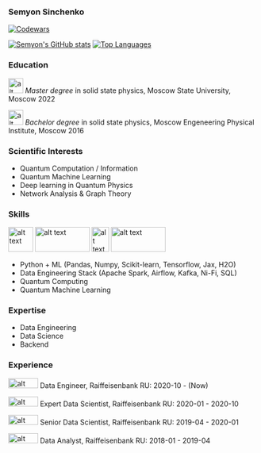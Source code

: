 ### Semyon Sinchenko

[![Codewars](https://www.codewars.com/users/semyon_sinchenko/badges/large)](https://www.codewars.com/users/semyon_sinchenko)

[![Semyon's GitHub stats](https://github-readme-stats.vercel.app/api?username=SemyonSinchenko)](https://github.com/anuraghazra/github-readme-stats)
[![Top Languages](https://github-readme-stats.vercel.app/api/top-langs/?username=SemyonSinchenko&hide=Jupyter+Notebook)](https://github.com/anuraghazra/github-readme-stats)



### Education

<img src="https://www.phys.msu.ru/rus/gallery/symbolics/img/sign-fizfak-official.jpg" alt="alt text" width="30" height="30"> *Master degree* in solid state physics, Moscow State University, Moscow 2022

<img src="https://upload.wikimedia.org/wikipedia/en/a/a4/MEPhI_Logo2014_en.png" alt="alt text" width="30" height="30"> *Bachelor degree* in solid state physics, Moscow Engeneering Physical Institute, Moscow 2016

### Scientific Interests

* Quantum Computation / Information
* Quantum Machine Learning
* Deep learning in Quantum Physics
* Network Analysis & Graph Theory

### Skills

<img src="https://upload.wikimedia.org/wikipedia/commons/thumb/c/c3/Python-logo-notext.svg/1024px-Python-logo-notext.svg.png" alt="alt text" width="50" height="50"> <img src="https://upload.wikimedia.org/wikipedia/commons/thumb/3/39/Scala-full-color.svg/2560px-Scala-full-color.svg.png" alt="alt text" width="110" height="50"> <img src="https://upload.wikimedia.org/wikipedia/ru/thumb/3/39/Java_logo.svg/1200px-Java_logo.svg.png" alt="alt text" width="35" height="50"> <img src="https://upload.wikimedia.org/wikipedia/commons/thumb/0/05/Go_Logo_Blue.svg/2560px-Go_Logo_Blue.svg.png" alt="alt text" width="110" height="50">


* Python + ML (Pandas, Numpy, Scikit-learn, Tensorflow, Jax, H2O)
* Data Engineering Stack (Apache Spark, Airflow, Kafka, Ni-Fi, SQL)
* Quantum Computing
* Quantum Machine Learning

### Expertise

* Data Engineering
* Data Science
* Backend

### Experience

<img src="https://upload.wikimedia.org/wikipedia/commons/thumb/c/c7/Raiffeisen_Bank.svg/264px-Raiffeisen_Bank.svg.png" alt="alt text" width="60" height="20"> Data Engineer, Raiffeisenbank RU: 2020-10 - (Now)

<img src="https://upload.wikimedia.org/wikipedia/commons/thumb/c/c7/Raiffeisen_Bank.svg/264px-Raiffeisen_Bank.svg.png" alt="alt text" width="60" height="20"> Expert Data Scientist, Raiffeisenbank RU: 2020-01 - 2020-10

<img src="https://upload.wikimedia.org/wikipedia/commons/thumb/c/c7/Raiffeisen_Bank.svg/264px-Raiffeisen_Bank.svg.png" alt="alt text" width="60" height="20"> Senior Data Scientist, Raiffeisenbank RU: 2019-04 - 2020-01

<img src="https://upload.wikimedia.org/wikipedia/commons/thumb/c/c7/Raiffeisen_Bank.svg/264px-Raiffeisen_Bank.svg.png" alt="alt text" width="60" height="20"> Data Analyst, Raiffeisenbank RU: 2018-01 - 2019-04

